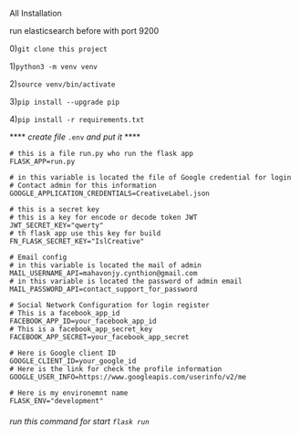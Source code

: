All Installation

run elasticsearch before with port 9200

0)`git clone this project`

1)`python3 -m venv venv`

2)`source venv/bin/activate`

3)`pip install --upgrade pip`

4)`pip install -r requirements.txt`

**** _create file_ `.env` _and put it_ ****

    # this is a file run.py who run the flask app
    FLASK_APP=run.py
    
    # in this variable is located the file of Google credential for login
    # Contact admin for this information
    GOOGLE_APPLICATION_CREDENTIALS=CreativeLabel.json
    
    # this is a secret key
    # this is a key for encode or decode token JWT
    JWT_SECRET_KEY="qwerty"
    # th flask app use this key for build
    FN_FLASK_SECRET_KEY="IslCreative"
    
    # Email config
    # in this variable is located the mail of admin
    MAIL_USERNAME_API=mahavonjy.cynthion@gmail.com
    # in this variable is located the password of admin email
    MAIL_PASSWORD_API=contact_support_for_password
    
    # Social Network Configuration for login register
    # This is a facebook_app_id
    FACEBOOK_APP_ID=your_facebook_app_id
    # This is a facebook_app_secret_key
    FACEBOOK_APP_SECRET=your_facebook_app_secret
    
    # Here is Google client ID
    GOOGLE_CLIENT_ID=your_google_id
    # Here is the link for check the profile information
    GOOGLE_USER_INFO=https://www.googleapis.com/userinfo/v2/me
    
    # Here is my environemnt name
    FLASK_ENV="development"


###### run this command for start `flask run`
